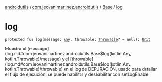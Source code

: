 [androidutils](../../index.md) / [com.jeovanimartinez.androidutils](../index.md) / [Base](index.md) / [log](./log.md)

# log

`protected fun log(message: `[`Any`](https://kotlinlang.org/api/latest/jvm/stdlib/kotlin/-any/index.html)`, throwable: `[`Throwable`](https://kotlinlang.org/api/latest/jvm/stdlib/kotlin/-throwable/index.html)`? = null): `[`Unit`](https://kotlinlang.org/api/latest/jvm/stdlib/kotlin/-unit/index.html)

Muestra el [message](log.md#com.jeovanimartinez.androidutils.Base$log(kotlin.Any, kotlin.Throwable)/message) y el [throwable](log.md#com.jeovanimartinez.androidutils.Base$log(kotlin.Any, kotlin.Throwable)/throwable) en el log de DEPURACIÓN,
usado para detallar el flujo de ejecución, se puede habilitar y deshabilitar con setLogEnable

